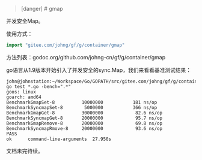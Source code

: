 >[danger] # gmap

并发安全Map。

使用方式：
```go
import "gitee.com/johng/gf/g/container/gmap"
```

方法列表：godoc.org/github.com/johng-cn/gf/g/container/gmap


go语言从1.9版本开始引入了并发安全的sync.Map，我们来看看基准测试结果：
```shell
john@johnstation:~/Workspace/Go/GOPATH/src/gitee.com/johng/gf/g/container/gmap$ go test *.go -bench=".*"
goos: linux
goarch: amd64
BenchmarkGmapSet-8        	10000000	       181 ns/op
BenchmarkSyncmapSet-8     	 5000000	       366 ns/op
BenchmarkGmapGet-8        	30000000	        82.6 ns/op
BenchmarkSyncmapGet-8     	20000000	        95.7 ns/op
BenchmarkGmapRemove-8     	20000000	        69.8 ns/op
BenchmarkSyncmapRmove-8   	20000000	        93.6 ns/op
PASS
ok  	command-line-arguments	27.950s
```

文档未完待续。